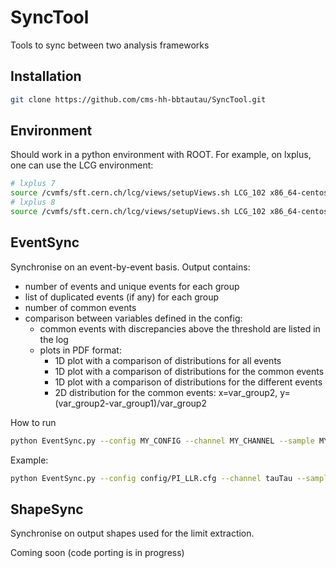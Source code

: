 # SyncTool
Tools to sync between two analysis frameworks

## Installation

```sh
git clone https://github.com/cms-hh-bbtautau/SyncTool.git
```

## Environment

Should work in a python environment with ROOT. For example, on lxplus, one can use the LCG environment:
```sh
# lxplus 7
source /cvmfs/sft.cern.ch/lcg/views/setupViews.sh LCG_102 x86_64-centos7-gcc11-opt
# lxplus 8
source /cvmfs/sft.cern.ch/lcg/views/setupViews.sh LCG_102 x86_64-centos8-gcc11-opt
```

## EventSync

Synchronise on an event-by-event basis. Output contains:
- number of events and unique events for each group
- list of duplicated events (if any) for each group
- number of common events
- comparison between variables defined in the config:
  - common events with discrepancies above the threshold are listed in the log
  - plots in PDF format:
    - 1D plot with a comparison of distributions for all events
    - 1D plot with a comparison of distributions for the common events
    - 1D plot with a comparison of distributions for the different events
    - 2D distribution for the common events: x=var_group2, y=(var_group2-var_group1)/var_group2

How to run
```sh
python EventSync.py --config MY_CONFIG --channel MY_CHANNEL --sample MY_SAMPLE --group GROUP1 --file FILE1.ROOT --tree TREE1 --group GROUP2 --file FILE2.root --tree TREE2 &> sync.log
```

Example:
```sh
python EventSync.py --config config/PI_LLR.cfg --channel tauTau --sample TT --group PI --file TT_PI.root --tree Events --group LLR --file TT_LLR.root --tree HTauTauTree &> sync.log
```

## ShapeSync

Synchronise on output shapes used for the limit extraction.

Coming soon (code porting is in progress)